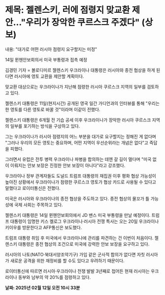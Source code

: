 # **제목: 젤렌스키, 러에 점령지 맞교환 제안…"우리가 장악한 쿠르스크 주겠다" (상보)**

  내용: "대가로 어떤 러시아 점령지 요구할지는 미정"

14일 뮌헨안보회의서 미국 부통령과 접촉 예정

김경민 기자 = 볼로디미르 젤렌스키 우크라이나 대통령은 러시아와 종전 협상을 하게 된다면 러시아에 영토 교환을 제안할 계획이다.

맞교환 대상으로는 우크라이나가 지난해 점령한 러시아 쿠르스크 지역의 일부를 검토하고 있다. 

젤렌스키 대통령은 11일(현지시간) 공개된 영국 일간 가디언과의 인터뷰를 통해 "우리는 한 영토를 다른 영토로 바꿀 것"이라며 이같이 전했다.

젤렌스키 대통령은 6개월 전 기습 공세 이후 우크라이나가 장악한 러시아 쿠르스크 지역의 일부를 포기하는 방식을 구상하고 있다.

그는 우크라이나가 러시아 점령지의 어느 부분을 대가로 요구할지는 정해진 게 없다며 "그러나 우리의 모든 영토는 중요하며, 어떤 지역이 우선순위라는 개념은 없다"고 즉답을 피했다.

그러면서 유럽은 전투 병력 우크라이나 파병을 합의하는 데엔 갈 길이 멀다며 "미국 없이 이뤄지는 안보 보장은 진정한 안보 보장이 아니다"라고 강조했다.

우크라이나 정부 관계자들도 도널드 트럼프 대통령의 재집권 이후 평화 협상 가능성이 높아진 상황에서 우크라이나가 점령한 쿠르스크 영토가 협상 카드로 사용될 수 있다고 말했다고 로이터통신은 전했다.

미국은 러시아와 우크라이나의 종전 협상을 주도하고 있다. 종전 협상의 물꼬가 틀 가능성에 국제 사회는 주목하고 있다.

젤렌스키 대통령은 14일 뮌헨안보회의에서 JD 밴스 미국 부통령을 만날 예정이다. 트럼프 대통령이 임명한 키스 켈로그 우크라이나·러시아 전쟁 특사는 오는 20일 우크라이나 키이우를 방문한다고 AFP통신은 보도했다.

트럼프 대통령 취임 후 미국에서 우크라이나에 관리를 파견하는 건 이번이 처음이다. 젤렌스키 대통령은 종전 협상의 조건으로 미국에 강력한 안보 보장을 요구하고 있다.

러시아의 나토(NATO·북대서양조약기구) 가입 같은 군사적 합의가 없다면 자칫 러시아가 새로운 공격을 위한 재정비를 할 수도 있다고 우려하기 때문이다.

로이터통신에 따르면 러시아·우크라이나 전쟁 발발 3년째로 접어든 현재 러시아는 우크라이나 동부와 남부의 약 20%를 점령하고 있다.

  **날짜: 2025년 02월 12일 오전 10시 33분**